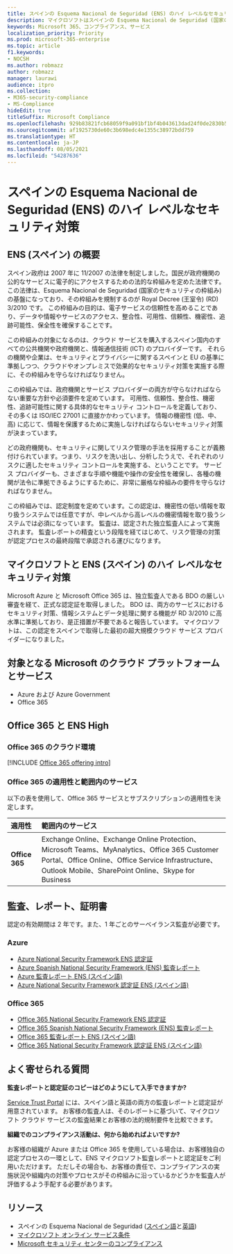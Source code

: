 ```yaml
---
title: スペインの Esquema Nacional de Seguridad (ENS) のハイ レベルなセキュリティ対策
description: マイクロソフトはスペインの Esquema Nacional de Seguridad (国家のセキュリティの枠組み) の認定を取得しています。
keywords: Microsoft 365、コンプライアンス、サービス
localization_priority: Priority
ms.prod: microsoft-365-enterprise
ms.topic: article
f1.keywords:
- NOCSH
ms.author: robmazz
author: robmazz
manager: laurawi
audience: itpro
ms.collection:
- M365-security-compliance
- MS-Compliance
hideEdit: true
titleSuffix: Microsoft Compliance
ms.openlocfilehash: 929b83821fcb68059f9a091bf1bf4b043613dad24f0de2830b58b6ca72b5e091
ms.sourcegitcommit: af1925730de60c3b698edc4e1355c38972bdd759
ms.translationtype: HT
ms.contentlocale: ja-JP
ms.lasthandoff: 08/05/2021
ms.locfileid: "54287636"
---
```

# <a name="spain-esquema-nacional-de-seguridad-ens-high-level-security-measures"></a>スペインの Esquema Nacional de Seguridad (ENS) のハイ レベルなセキュリティ対策

## <a name="spain-ens-overview"></a>ENS (スペイン) の概要

スペイン政府は 2007 年に 11/2007 の法律を制定しました。国民が政府機関の公的なサービスに電子的にアクセスするための法的な枠組みを定めた法律です。 この法律は、Esquema Nacional de Seguridad (国家のセキュリティの枠組み) の基盤になっており、その枠組みを規制するのが Royal Decree (王室令) (RD) 3/2010 です。 この枠組みの目的は、電子サービスの信頼性を高めることであり、データや情報やサービスのアクセス、整合性、可用性、信頼性、機密性、追跡可能性、保全性を確保することです。

この枠組みの対象になるのは、クラウド サービスを購入するスペイン国内のすべての公共機関や政府機関と、情報通信技術 (ICT) のプロバイダーです。 それらの機関や企業は、セキュリティとプライバシーに関するスペインと EU の基準に準拠しつつ、クラウドやオンプレミスで効果的なセキュリティ対策を実施する際に、その枠組みを守らなければなりません。

この枠組みでは、政府機関とサービス プロバイダーの両方が守らなければならない重要な方針や必須要件を定めています。 可用性、信頼性、整合性、機密性、追跡可能性に関する具体的なセキュリティ コントロールを定義しており、その多くは ISO/IEC 27001 に直接かかわっています。 情報の機密性 (低、中、高) に応じて、情報を保護するために実施しなければならないセキュリティ対策が決まっています。

どの政府機関も、セキュリティに関してリスク管理の手法を採用することが義務付けられています。つまり、リスクを洗い出し、分析したうえで、それぞれのリスクに適したセキュリティ コントロールを実施する、ということです。 サービス プロバイダーも、さまざまな手順や機能や操作の安全性を確保し、各種の機関が法令に準拠できるようにするために、非常に厳格な枠組みの要件を守らなければなりません。

この枠組みでは、認定制度を定めています。この認定は、機密性の低い情報を取り扱うシステムでは任意ですが、中レベルから高レベルの機密情報を取り扱うシステムでは必須になっています。 監査は、認定された独立監査人によって実施されます。 監査レポートの精査という段階を経てはじめて、リスク管理の対策が認定プロセスの最終段階で承認される運びになります。

## <a name="microsoft-and-spain-ens-high-level-security-measures"></a>マイクロソフトと ENS (スペイン) のハイ レベルなセキュリティ対策

Microsoft Azure と Microsoft Office 365 は、独立監査人である BDO の厳しい審査を経て、正式な認定証を取得しました。 BDO は、両方のサービスにおけるセキュリティ対策、情報システムとデータ処理に関する機能が RD 3/2010 に高水準に準拠しており、是正措置が不要であると報告しています。 マイクロソフトは、この認定をスペインで取得した最初の超大規模クラウド サービス プロバイダーになりました。

## <a name="microsoft-in-scope-cloud-platforms--services"></a>対象となる Microsoft のクラウド プラットフォームとサービス

- Azure および Azure Government
- Office 365

## <a name="office-365-and-ens-high"></a>Office 365 と ENS High

### <a name="office-365-cloud-environments"></a>Office 365 のクラウド環境

[!INCLUDE [Office 365 offering intro](../includes/o365-offering-introduction.md)]

### <a name="office-365-applicability-and-in-scope-services"></a>Office 365 の適用性と範囲内のサービス

以下の表を使用して、Office 365 サービスとサブスクリプションの適用性を決定します。

| **適用性** | **範囲内のサービス** |
|:------------------|:----------------------|
| **Office 365** | Exchange Online、Exchange Online Protection、Microsoft Teams、MyAnalytics、Office 365 Customer Portal、Office Online、Office Service Infrastructure、Outlook Mobile、SharePoint Online、Skype for Business |

## <a name="audits-reports-and-certificates"></a>監査、レポート、証明書

認定の有効期間は 2 年です。また、1 年ごとのサーベイランス監査が必要です。

### <a name="azure"></a>Azure

- [Azure National Security Framework ENS 認定証](https://aka.ms/AzureNationalSecurityFrameworkENSCertificate)
- [Azure Spanish National Security Framework (ENS) 監査レポート](https://aka.ms/AzureNationalSecurityFrameworkAuditReport)
- [Azure 監査レポート ENS (スペイン語)](https://aka.ms/AzureInformeAuditoriaENS)
- [Azure National Security Framework 認定証 ENS (スペイン語)](https://aka.ms/AzureNationalSecurityFrameworkCertificadoENS)

### <a name="office-365"></a>Office 365

- [Office 365 National Security Framework ENS 認定証](https://aka.ms/Office365NationalSecurityFrameworkENSCertificate)
- [Office 365 Spanish National Security Framework (ENS) 監査レポート](https://aka.ms/Office365NationalSecurityFrameworkAuditReport)
- [Office 365 監査レポート ENS (スペイン語)](https://aka.ms/Office365InformeAuditoriaENS)
- [Office 365 National Security Framework 認定証 ENS (スペイン語)](https://aka.ms/Office365NationalSecurityFrameworkCertificadoENS)

## <a name="frequently-asked-questions"></a>よく寄せられる質問

**監査レポートと認定証のコピーはどのようにして入手できますか?**

[Service Trust Portal](https://aka.ms/stphelp) には、スペイン語と英語の両方の監査レポートと認定証が用意されています。 お客様の監査人は、そのレポートに基づいて、マイクロソフト クラウド サービスの監査結果とお客様の法的規制要件を比較できます。

**組織でのコンプライアンス活動は、何から始めればよいですか?**

お客様の組織が Azure または Office 365 を使用している場合は、お客様独自の認定プロセスの一環として、ENS マイクロソフト監査レポートと認定証をご利用いただけます。 ただしその場合も、お客様の責任で、コンプライアンスの実施状況や組織内の対策やプロセスがその枠組みに沿っているかどうかを監査人が評価するよう手配する必要があります。

## <a name="resources"></a>リソース

- スペインの Esquema Nacional de Seguridad ([スペイン語](https://administracionelectronica.gob.es/pae_Home/pae_Estrategias/pae_Seguridad_Inicio/pae_Esquema_Nacional_de_Seguridad.html?idioma=sp#.Vwxp82mcGM8)と[英語](https://administracionelectronica.gob.es/pae_Home/pae_Estrategias/pae_Seguridad_Inicio/pae_Esquema_Nacional_de_Seguridad.html?idioma=en#.VwvcgmmcGM9))
- [マイクロソフト オンライン サービス条件](https://aka.ms/Online-Services-Terms)
- [Microsoft セキュリティ センターのコンプライアンス](https://www.microsoft.com/trust-center/compliance/compliance-overview)
